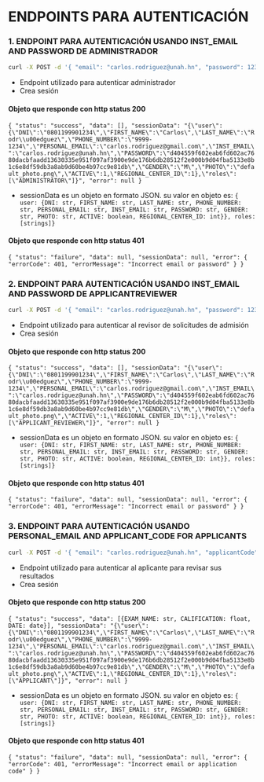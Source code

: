 # ENDPOINTS PARA AUTENTICACIÓN 

### 1. ENDPOINT PARA AUTENTICACIÓN USANDO INST_EMAIL AND PASSWORD DE ADMINISTRADOR

```bash
curl -X POST -d '{ "email": "carlos.rodriguez@unah.hn", "password": 1234 }' http://18.117.9.170:80/api/auth/controllers/adminLogin.php
```
- Endpoint utilizado para autenticar administrador
- Crea sesión

#### Objeto que responde con http status 200
`{
  "status": "success",
  "data": [],
  "sessionData": "{\"user\":{\"DNI\":\"0801199901234\",\"FIRST_NAME\":\"Carlos\",\"LAST_NAME\":\"Rodr\\u00edguez\",\"PHONE_NUMBER\":\"9999-1234\",\"PERSONAL_EMAIL\":\"carlos.rodriguez@gmail.com\",\"INST_EMAIL\":\"carlos.rodriguez@unah.hn\",\"PASSWORD\":\"d404559f602eab6fd602ac7680dacbfaadd13630335e951f097af3900e9de176b6db28512f2e000b9d04fba5133e8b1c6e8df59db3a8ab9d60be4b97cc9e81db\",\"GENDER\":\"M\",\"PHOTO\":\"default_photo.png\",\"ACTIVE\":1,\"REGIONAL_CENTER_ID\":1},\"roles\":[\"ADMINISTRATOR\"]}",
  "error": null
}`
- sessionData es un objeto en formato JSON. su valor en objeto es: `{ user: {DNI: str, FIRST_NAME: str, LAST_NAME: str, PHONE_NUMBER: str, PERSONAL_EMAIL: str, INST_EMAIL: str, PASSWORD: str, GENDER: str, PHOTO: str, ACTIVE: boolean, REGIONAL_CENTER_ID: int}}, roles: [strings]}`


#### Objeto que responde con http status 401
`{
  "status": "failure",
  "data": null,
  "sessionData": null,
  "error": {
    "errorCode": 401,
    "errorMessage": "Incorrect email or password"
  }
}`
### 2. ENDPOINT PARA AUTENTICACIÓN USANDO INST_EMAIL AND PASSWORD DE APPLICANTREVIEWER 

```bash
curl -X POST -d '{ "email": "carlos.rodriguez@unah.hn", "password": 1234 }' http://18.117.9.170:80/api/auth/controllers/applicantReviewer.php
```
- Endpoint utilizado para autenticar al revisor de solicitudes de admisión
- Crea sesión

#### Objeto que responde con http status 200
`{
  "status": "success",
  "data": [],
  "sessionData": "{\"user\":{\"DNI\":\"0801199901234\",\"FIRST_NAME\":\"Carlos\",\"LAST_NAME\":\"Rodr\\u00edguez\",\"PHONE_NUMBER\":\"9999-1234\",\"PERSONAL_EMAIL\":\"carlos.rodriguez@gmail.com\",\"INST_EMAIL\":\"carlos.rodriguez@unah.hn\",\"PASSWORD\":\"d404559f602eab6fd602ac7680dacbfaadd13630335e951f097af3900e9de176b6db28512f2e000b9d04fba5133e8b1c6e8df59db3a8ab9d60be4b97cc9e81db\",\"GENDER\":\"M\",\"PHOTO\":\"default_photo.png\",\"ACTIVE\":1,\"REGIONAL_CENTER_ID\":1},\"roles\":[\"APPLICANT_REVIEWER\"]}",
  "error": null
}`
- sessionData es un objeto en formato JSON. su valor en objeto es: `{ user: {DNI: str, FIRST_NAME: str, LAST_NAME: str, PHONE_NUMBER: str, PERSONAL_EMAIL: str, INST_EMAIL: str, PASSWORD: str, GENDER: str, PHOTO: str, ACTIVE: boolean, REGIONAL_CENTER_ID: int}}, roles: [strings]}`


#### Objeto que responde con http status 401
`{
  "status": "failure",
  "data": null,
  "sessionData": null,
  "error": {
    "errorCode": 401,
    "errorMessage": "Incorrect email or password"
  }
}`

### 3. ENDPOINT PARA AUTENTICACIÓN USANDO PERSONAL_EMAIL AND APPLICANT_CODE FOR APPLICANTS

```bash
curl -X POST -d '{ "email": "carlos.rodriguez@unah.hn", "applicantCode": 12344353 }' http://18.117.9.170:80/api/auth/controllers/applicantAuth.php
```
- Endpoint utilizado para autenticar al aplicante para revisar sus resultados
- Crea sesión

#### Objeto que responde con http status 200
`{
  "status": "success",
  "data": [{EXAM_NAME: str, CALIFICATION: float, DATE: date}],
  "sessionData": "{\"user\":{\"DNI\":\"0801199901234\",\"FIRST_NAME\":\"Carlos\",\"LAST_NAME\":\"Rodr\\u00edguez\",\"PHONE_NUMBER\":\"9999-1234\",\"PERSONAL_EMAIL\":\"carlos.rodriguez@gmail.com\",\"INST_EMAIL\":\"carlos.rodriguez@unah.hn\",\"PASSWORD\":\"d404559f602eab6fd602ac7680dacbfaadd13630335e951f097af3900e9de176b6db28512f2e000b9d04fba5133e8b1c6e8df59db3a8ab9d60be4b97cc9e81db\",\"GENDER\":\"M\",\"PHOTO\":\"default_photo.png\",\"ACTIVE\":1,\"REGIONAL_CENTER_ID\":1},\"roles\":[\"APPLICANT\"]}",
  "error": null
}`
- sessionData es un objeto en formato JSON. su valor en objeto es: `{ user: {DNI: str, FIRST_NAME: str, LAST_NAME: str, PHONE_NUMBER: str, PERSONAL_EMAIL: str, INST_EMAIL: str, PASSWORD: str, GENDER: str, PHOTO: str, ACTIVE: boolean, REGIONAL_CENTER_ID: int}}, roles: [strings]}`


#### Objeto que responde con http status 401
`{
  "status": "failure",
  "data": null,
  "sessionData": null,
  "error": {
    "errorCode": 401,
    "errorMessage": "Incorrect email or application code"
  }
}`